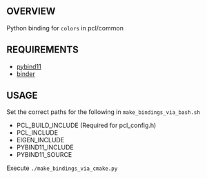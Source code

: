 ## OVERVIEW
Python binding for `colors` in pcl/common

## REQUIREMENTS
- [pybind11](https://github.com/pybind/pybind11)
- [binder](https://github.com/shiveshkhaitan/binder)

## USAGE
Set the correct paths for the following in `make_bindings_via_bash.sh`
- PCL_BUILD_INCLUDE (Required for pcl_config.h)
- PCL_INCLUDE
- EIGEN_INCLUDE
- PYBIND11_INCLUDE
- PYBIND11_SOURCE

Execute `./make_bindings_via_cmake.py`
